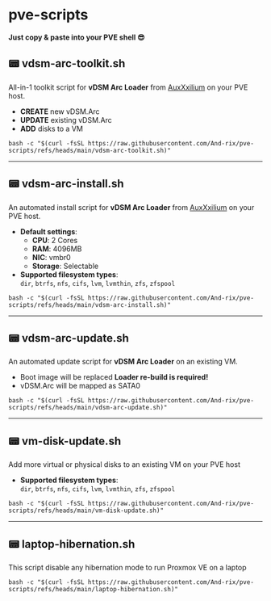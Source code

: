 # pve-scripts 

**Just copy & paste into your PVE shell 😎**

## 📟 **vdsm-arc-toolkit.sh**

All-in-1 toolkit script for **vDSM Arc Loader** from [AuxXxilium](https://github.com/AuxXxilium) on your PVE host.

- **CREATE** new vDSM.Arc
- **UPDATE** existing vDSM.Arc
- **ADD** disks to a VM

```shell
bash -c "$(curl -fsSL https://raw.githubusercontent.com/And-rix/pve-scripts/refs/heads/main/vdsm-arc-toolkit.sh)"
```

---

## 📟 **vdsm-arc-install.sh**

An automated install script for **vDSM Arc Loader** from [AuxXxilium](https://github.com/AuxXxilium) on your PVE host.

- **Default settings**:  
  - **CPU**: 2 Cores  
  - **RAM**: 4096MB  
  - **NIC**: vmbr0  
  - **Storage**: Selectable
- **Supported filesystem types**:  
  `dir`, `btrfs`, `nfs`, `cifs`, `lvm`, `lvmthin`, `zfs`, `zfspool`   
  
```shell
bash -c "$(curl -fsSL https://raw.githubusercontent.com/And-rix/pve-scripts/refs/heads/main/vdsm-arc-install.sh)"
```

---

## 📟 **vdsm-arc-update.sh**

An automated update script for **vDSM Arc Loader** on an existing VM.
- Boot image will be replaced **Loader re-build is required!**
- vDSM.Arc will be mapped as SATA0
  
```shell
bash -c "$(curl -fsSL https://raw.githubusercontent.com/And-rix/pve-scripts/refs/heads/main/vdsm-arc-update.sh)"
```

---

## 📟 vm-disk-update.sh

Add more virtual or physical disks to an existing VM on your PVE host   

- **Supported filesystem types**:  
  `dir`, `btrfs`, `nfs`, `cifs`, `lvm`, `lvmthin`, `zfs`, `zfspool`   
  
```shell
bash -c "$(curl -fsSL https://raw.githubusercontent.com/And-rix/pve-scripts/refs/heads/main/vm-disk-update.sh)"
```

---

## 📟 laptop-hibernation.sh

This script disable any hibernation mode to run Proxmox VE on a laptop   
  
```shell
bash -c "$(curl -fsSL https://raw.githubusercontent.com/And-rix/pve-scripts/refs/heads/main/laptop-hibernation.sh)"
```
